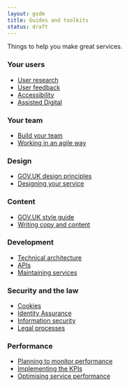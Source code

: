 ```yaml
---
layout: gsdm
title: Guides and toolkits
status: draft
---
```


Things to help you make great services.

<div class="categories">
  <div>
<h3>Your users</h3>
<ul>
  <li><a href="">User research</a></li>
  <li><a href="">User feedback</a></li>
  <li><a href="">Accessibility</a></li>
  <li><a href="">Assisted Digital</a></li>
</ul>
</div>
<div>
<h3>Your team</h3>
<ul>
  <li><a href="">Build your team</a></li>
  <li><a href="">Working in an agile way</a></li>
</ul>

</div>
<div>
<h3>Design</h3>
<ul>
  <li><a href="">GOV.UK design principles</a></li>
  <li><a href="">Designing your service</a></li>
</ul>

</div>
<div>
<h3>Content</h3>
<ul>
  <li><a href="">GOV.UK style guide</a></li>
  <li><a href="">Writing copy and content</a></li>
</ul>

</div>
<div>
<h3>Development</h3>
<ul>
  <li><a href="">Technical architecture</a></li>
  <li><a href="">APIs</a></li>
  <li><a href="">Maintaining services</a></li>
</ul>

</div>
<div>
<h3>Security and the law</h3>
<ul>
  <li><a href="">Cookies</a></li>
  <li><a href="">Identity Assurance</a></li>
  <li><a href="">Information security</a></li>
  <li><a href="">Legal processes</a></li>
</ul>

</div>
<div>
<h3>Performance</h3>
<ul>
  <li><a href="">Planning to monitor performance</a></li>
  <li><a href="">Implementing the KPIs</a></li>
  <li><a href="">Optimising service performance</a></li>
</ul>
</div>


<!--

* [GOV.UK design principles](https://www.gov.uk/designprinciples/styleguide) - Ten principles for designing GOV.UK services
* [Content principles](https://www.gov.uk/designprinciples/styleguide) - Style guide for written content on GOV.UK
* [Design pattern library](design-patterns) - Code and guidance for common GOV.UK interface elements
* [Colour palettes](colours) - For GOV.UK and departments
* [Icons](icons) - For common GOV.UK content types, and actions 
* [Coding style guides](https://github.com/alphagov/styleguides) - For CSS, HTML, Ruby and Git

All shared code is hosted on [github.com/alphagov](https://github.com/alphagov)

-->



